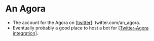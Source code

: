 # An Agora

- The account for the Agora on [[twitter]]: twitter.com/an_agora.
- Eventually probably a good place to host a bot for [[Twitter-Agora integration]].


[//begin]: # "Autogenerated link references for markdown compatibility"
[twitter]: twitter.md "Twitter"
[Twitter-Agora integration]: twitter-agora-integration.md "Twitter Agora Integration"
[//end]: # "Autogenerated link references"